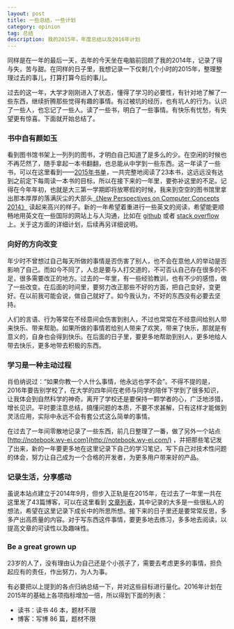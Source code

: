 ```yaml
---
layout: post
title: 一些总结，一些计划
category: opinion
tag: 总结
description: 我的2015年，年度总结以及2016年计划
---
```


同样是在一年的最后一天，去年的今天坐在电脑前回顾了我的2014年，记录了得与失，苦与甜。在同样的日子里，我想记录一下仅剩几个小时的2015年，整理整理过去的事儿，打算打算今后的事儿。

过去的这一年，大学才刚刚进入了状态，懂得了学习的必要性，有针对地了解了一些东西，继续折腾那些觉得有趣的事情。有过被坑的经历，也有坑人的行为。认识了一些人，也忘记了一些人。读了一些书，明白了一些事情。有快乐有忧愁，有失望更有惊喜。下面就开始总结了。


### 书中自有颜如玉

看到图书馆书架上一列列的图书，才明白自己知道了是多么的少。在空闲的时候也不再茫然了，随手拿起一本书翻翻，也总能从中学到一些东西。这一年读了一些书，可以在这里看到——[2015年书单](http://wy-ei.com/read-list-in-2015/)，一共完整地阅读了23本书，这远远没有达到之前定下每周读一本书的目标，所以在接下来的一年里，要弥补这里的不足。记得在今年年初，也就是大三第一学期即将放寒假的时候，我来到空空的图书馆里拿出那本厚厚的落满灰尘的大部头[《New Perspectives on Computer Concepts 2014》](http://book.douban.com/subject/19992576/) 读起来高兴的样子。新的一年希望着重进行一些英文的阅读，希望能更顺畅地用英文在一些国际的网站上与人沟通，比如在 [github](https://github.com) 或者 [stack overflow](https://www.stackoverflow.com) 上。关于这方面的详细计划，后续再另详细说明。

<!--more-->

### 向好的方向改变

年少时不曾想过自己每天所做的事情是否伤害了别人，也不会在意他人的举动是否影响了自己。而如今不同了，人总是要与人打交道的，不可否认自己存在很多的不足，很多需要改正的地方。过去的一年里，有一些经验教训，也有不少的感悟，做了一些改变。在后面的时间里，要努力改正那些不好的方面，把自己变好，变更好。在以前我可能会说，做自己就好了。如今我认为，不好的东西没有必要去坚持。

人们的言语、行为等常在不经意间会伤害到别人，不过也常常在不经意间给别人带来快乐、带来帮助。如果所做的事情若给别人带来了欢笑，带来了快乐，那就是有意义的，自身也会得到快乐。在后面的日子里，要更多地帮助到别人，更多地给人带去快乐，更多地带去积极的东西。

###  学习是一种主动过程

肖伯纳说过：“如果你教一个人什么事情，他永远也学不会”。不得不提的是，2016年要告别学校了，在大学的四年间在老师与同学的陪伴下学到了很多知识，让我体会到自然科学的神奇。离开了学校还是要保持一颗学者的心，广泛地涉猎，增长见识。平时要注意总结，搞懂问题的本质，不要不求甚解，只有这样才能做到灵活应用，实际中永远不会有套公式这么简单的事情。

在过去了一年间零散地记录了一些东西，前几日整理了一番，做了另外一个站点 [http://notebook.wy-ei.com](http://notebook.wy-ei.com/) ，并把那些笔记发了出来，新的一年要更多地在这里记录下自己的学习笔记，写下自己对技术性问题的体会，努力让自己成为一个合格的开发者，为更多用户带来好的产品。

### 记录生活，分享感动

虽说本站点建立于2014年9月，但步入正轨是在2015年，在过去了一年里一共在这里发了43篇博客，可以在这里看到 [文章列表](http://wy-ei.com/list.html)，其中记录的大多是一些很私人的想法，希望在这里记录下成长中的所思所想。接下来的日子里还是要常常反思，多多产出高质量的内容。对于写东西这件事情，要更多地去练习，多多地去阅读，以提高文章的可读性以及趣味性。

### Be a great grown up

23岁的人了，没有理由认为自己还是个小孩子了，需要去考虑更多的事情，担负起应有的责任，作出努力，为人为事。

有必要把以上提到的各点归纳总结一下，并对这些目标进行量化。2016年计划在2015年的基础上各项指标增加一倍，所以得到下面的列表：

+ 读书：读书 46 本，题材不限
+ 博客：写博 86 篇，题材不限